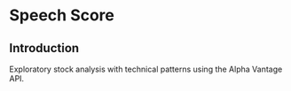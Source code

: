 # Speech Score

## Introduction

Exploratory stock analysis with technical patterns using the Alpha Vantage API.